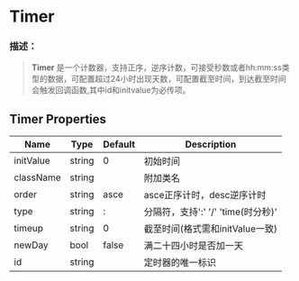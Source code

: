 Timer
===

### 描述：
>**Timer** 是一个计数器，支持正序，逆序计数，可接受秒数或者hh:mm:ss类型的数据，可配置超过24小时出现天数，可配置截至时间，到达截至时间会触发回调函数,其中id和initvalue为必传项。

## Timer Properties

Name | Type | Default | Description
---  |  --- | --- | ---  
initValue | string | 0 |初始时间| 
className | string | |附加类名|
order | string | asce | asce正序计时，desc逆序计时 |
type | string | : |分隔符，支持':' '/' 'time(时分秒)'| 
timeup | string | 0 | 截至时间(格式需和initValue一致)|
newDay | bool | false |满二十四小时是否加一天| 
id | string | |定时器的唯一标识|

